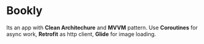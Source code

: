 # Bookly
Its an app with **Clean Architechure** and **MVVM** pattern.
Use **Coroutines** for async work, **Retrofit** as http client, **Glide** for image loading.
